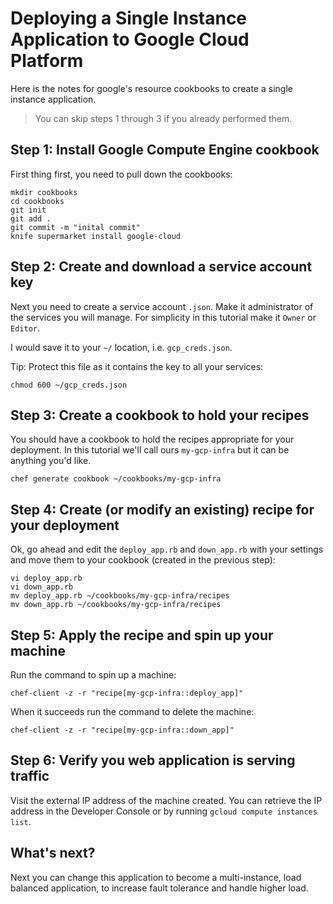 # Deploying a Single Instance Application to Google Cloud Platform

Here is the notes for google's resource cookbooks to create a single instance application.

> You can skip steps 1 through 3 if you already performed them.


## Step 1: Install Google Compute Engine cookbook

First thing first, you need to pull down the cookbooks:

    mkdir cookbooks
    cd cookbooks
    git init
    git add .
    git commit -m "inital commit"
    knife supermarket install google-cloud


## Step 2: Create and download a service account key

Next you need to create a service account `.json`. Make it administrator of the
services you will manage. For simplicity in this tutorial make it `Owner` or
`Editor`.

I would save it to your `~/` location, i.e. `gcp_creds.json`.

Tip: Protect this file as it contains the key to all your services:

    chmod 600 ~/gcp_creds.json


## Step 3: Create a cookbook to hold your recipes

You should have a cookbook to hold the recipes appropriate for your deployment.
In this tutorial we'll call ours `my-gcp-infra` but it can be anything you'd
like.

    chef generate cookbook ~/cookbooks/my-gcp-infra


## Step 4: Create (or modify an existing) recipe for your deployment

Ok, go ahead and edit the `deploy_app.rb` and `down_app.rb` with your
settings and move them to your cookbook (created in the previous step):

    vi deploy_app.rb
    vi down_app.rb
    mv deploy_app.rb ~/cookbooks/my-gcp-infra/recipes
    mv down_app.rb ~/cookbooks/my-gcp-infra/recipes


## Step 5: Apply the recipe and spin up your machine

Run the command to spin up a machine:

    chef-client -z -r "recipe[my-gcp-infra::deploy_app]"

When it succeeds run the command to delete the machine:

    chef-client -z -r "recipe[my-gcp-infra::down_app]"


## Step 6: Verify you web application is serving traffic

Visit the external IP address of the machine created. You can retrieve the 
IP address in the Developer Console or by running
`gcloud compute instances list`.

## What's next?

Next you can change this application to become a multi-instance, load
balanced application, to increase fault tolerance and handle higher load.
